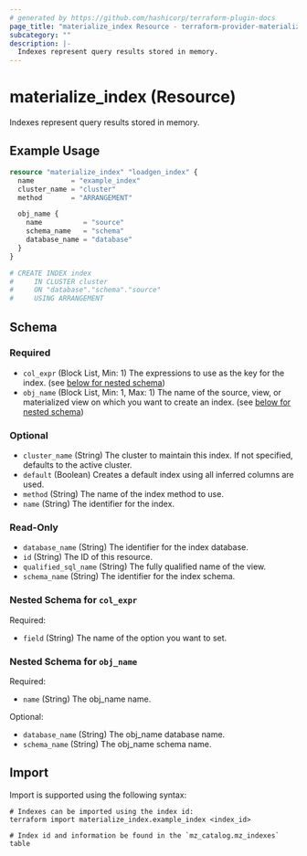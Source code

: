 ```yaml
---
# generated by https://github.com/hashicorp/terraform-plugin-docs
page_title: "materialize_index Resource - terraform-provider-materialize"
subcategory: ""
description: |-
  Indexes represent query results stored in memory.
---
```


# materialize_index (Resource)

Indexes represent query results stored in memory.

## Example Usage

```terraform
resource "materialize_index" "loadgen_index" {
  name         = "example_index"
  cluster_name = "cluster"
  method       = "ARRANGEMENT"

  obj_name {
    name          = "source"
    schema_name   = "schema"
    database_name = "database"
  }
}

# CREATE INDEX index
#     IN CLUSTER cluster
#     ON "database"."schema"."source"
#     USING ARRANGEMENT
```

<!-- schema generated by tfplugindocs -->
## Schema

### Required

- `col_expr` (Block List, Min: 1) The expressions to use as the key for the index. (see [below for nested schema](#nestedblock--col_expr))
- `obj_name` (Block List, Min: 1, Max: 1) The name of the source, view, or materialized view on which you want to create an index. (see [below for nested schema](#nestedblock--obj_name))

### Optional

- `cluster_name` (String) The cluster to maintain this index. If not specified, defaults to the active cluster.
- `default` (Boolean) Creates a default index using all inferred columns are used.
- `method` (String) The name of the index method to use.
- `name` (String) The identifier for the index.

### Read-Only

- `database_name` (String) The identifier for the index database.
- `id` (String) The ID of this resource.
- `qualified_sql_name` (String) The fully qualified name of the view.
- `schema_name` (String) The identifier for the index schema.

<a id="nestedblock--col_expr"></a>
### Nested Schema for `col_expr`

Required:

- `field` (String) The name of the option you want to set.


<a id="nestedblock--obj_name"></a>
### Nested Schema for `obj_name`

Required:

- `name` (String) The obj_name name.

Optional:

- `database_name` (String) The obj_name database name.
- `schema_name` (String) The obj_name schema name.

## Import

Import is supported using the following syntax:

```shell
# Indexes can be imported using the index id:
terraform import materialize_index.example_index <index_id>

# Index id and information be found in the `mz_catalog.mz_indexes` table
```
